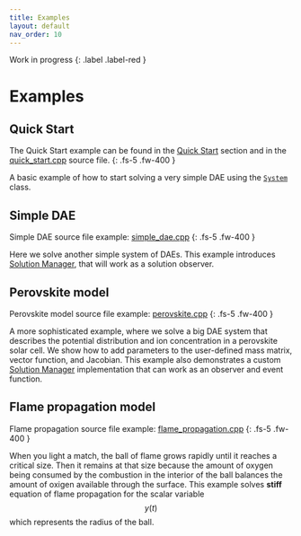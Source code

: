 ```yaml
---
title: Examples
layout: default
nav_order: 10
---
```


Work in progress
{: .label .label-red }

# Examples

## Quick Start

The Quick Start example can be found in the [Quick Start](quick-start.html) section and in the [quick_start.cpp](https://github.com/dae-cpp/dae-cpp/blob/master/examples/quick_start/quick_start.cpp) source file.
{: .fs-5 .fw-400 }

A basic example of how to start solving a very simple DAE using the [`System`](solve.html#system-class) class.

## Simple DAE

Simple DAE source file example: [simple_dae.cpp](https://github.com/dae-cpp/dae-cpp/blob/master/examples/simple_dae/simple_dae.cpp)
{: .fs-5 .fw-400 }

Here we solve another simple system of DAEs.
This example introduces [Solution Manager](solution-manager.html), that will work as a solution observer.

## Perovskite model

Perovskite model source file example: [perovskite.cpp](https://github.com/dae-cpp/dae-cpp/blob/master/examples/perovskite_model/perovskite.cpp)
{: .fs-5 .fw-400 }

A more sophisticated example, where we solve a big DAE system that describes the potential distribution and ion concentration in a perovskite solar cell.
We show how to add parameters to the user-defined mass matrix, vector function, and Jacobian.
This example also demonstrates a custom [Solution Manager](solution-manager.html) implementation that can work as an observer and event function.

## Flame propagation model

Flame propagation source file example: [flame_propagation.cpp](https://github.com/dae-cpp/dae-cpp/blob/master/examples/flame_propagation/flame_propagation.cpp)
{: .fs-5 .fw-400 }

When you light a match, the ball of flame grows rapidly until it reaches a critical size.
Then it remains at that size because the amount of oxygen being consumed by the combustion
in the interior of the ball balances the amount of oxigen available through the surface.
This example solves **stiff** equation of flame propagation for the scalar variable $$y(t)$$ which represents the radius of the ball.
